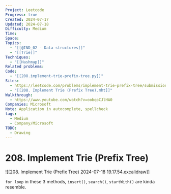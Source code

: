 ```yaml
---
Project: Leetcode
Progress: true
Created: 2024-07-17
Updated: 2024-07-18
Difficulty: Medium
Time: 
Space: 
Topics:
  - "[[@IND_02 - Data structures]]"
  - "[[Trie]]"
Techniques:
  - "[[Hashmap]]"
Related problems: 
Code:
  - "[[208.implement-trie-prefix-tree.py]]"
Sites:
  - https://leetcode.com/problems/implement-trie-prefix-tree/submissions/1324299213/
  - "[[208. Implement Trie (Prefix Tree).mht]]"
Walkthrough:
  - https://www.youtube.com/watch?v=oobqoCJlHA0
Companies: Microsoft
Note: Application in autocomplete, spellcheck
tags:
  - Medium
  - Company/Microsoft
TODO:
  - Drawing
---
```

# 208. Implement Trie (Prefix Tree)

![[208. Implement Trie (Prefix Tree) 2024-07-18 19.17.54.excalidraw]]


`for loop` in these 3 methods, `insert()`, `search()`, `startWith()` are kinda resemble.
